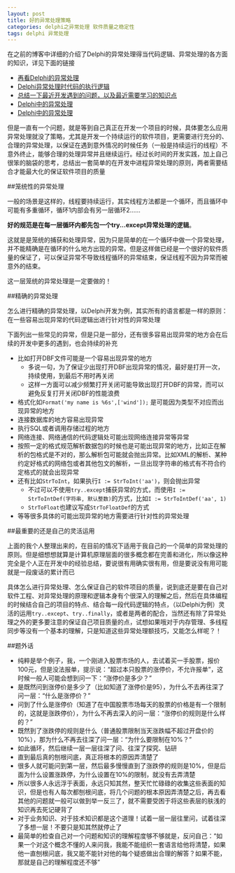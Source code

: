 ```yaml
---
layout: post
title: 好的异常处理策略
categories: delphi之异常处理 软件质量之稳定性
tags: delphi 异常处理
---
```


在之前的博客中详细的介绍了Delphi的异常处理得当代码逻辑、异常处理的各方面的知识，详见下面的链接

* [再看Delphi的异常处理](http://www.xumenger.com/delphi-except-20160116/)
* [Delphi异常处理时代码的执行逻辑](http://www.xumenger.com/delphi-exception-20151201/)
* [总结一下最近开发遇到的问题，以及最近需要学习的知识点](http://www.xumenger.com/learn-plan-20151123/)
* [Delphi中的异常处理](http://www.xumenger.com/delphi-exception-20150428/)
* [Delphi中的异常处理](http://www.xumenger.com/delphi-exception/)

但是一直有一个问题，就是等到自己真正在开发一个项目的时候，具体要怎么应用异常处理就没了策略，尤其是开发一个持续运行的软件项目，更需要进行充分的、合理的异常处理，以保证在遇到意外情况的时候任务（一般是持续运行的线程）不意外终止，能够合理的处理异常并且继续运行。经过长时间的开发实践，加上自己很笨的脑袋的思考，总结出一套简单的在开发中进程异常处理的原则，两者需要结合才能最大化的保证软件项目的质量

##笼统性的异常处理

一般的场景是这样的，线程要持续运行，其实线程方法都是一个循环，而且循环中可能有多重循环，循环1内部会有另一层循环2……

**好的规范是在每一层循环内都先包一个try...except异常处理的逻辑**。

这就是是笼统的捕获和处理异常，因为只是简单的在一个循环中做一个异常处理，并不能精确是在循环的什么地方出现的异常。但是这样做已经是一个很好的软件质量的保证了，可以保证异常不导致线程循环的异常结束，保证线程不因为异常而被意外的结束。

这一层笼统的异常处理是一定要做的！

##精确的异常处理

怎么进行精确的异常处理，以Delphi开发为例，其实所有的语言都是一样的原则：在一些容易出现异常的代码逻辑出进行针对性的异常处理

下面列出一些常见的异常，但是只是一部分，还有很多容易出现异常的地方会在后续的开发中更多的遇到，也会持续的补充

* 比如打开DBF文件可能是一个容易出现异常的地方
  * 多说一句，为了保证少出现打开DBF出现异常的情况，最好是打开一次，持续使用，到最后不用时再关闭
  * 这样一方面可以减少频繁打开关闭可能导致出现打开DBF的异常，而可以避免反复打开关闭DBF的性能浪费
* 格式化如`Format('my name is %6s',['wind']);` 是可能因为类型不对应而出现异常的地方
* 连接数据库的地方容易出现异常
* 执行SQL或者调用存储过程的地方
* 网络连接、网络通信的代码逻辑处可能出现网络连接异常等异常
* 按照一定的格式规范解析数据包的时候也是可能出现异常的地方，比如正在解析的包格式是不对的，那么解析包可能就会抛出异常。比如XML的解析、某种约定好格式的网络包或者其他包文的解析，一旦出现字符串的格式有不符合约定格式的就会出现异常
* 还有比如`StrToInt`，如果执行`I := StrToInt('aa')`，则会抛出异常
  * 不过可以不使用`try..except`捕获异常的方式，而使用`I := StrToIntDef(字符串, 默认整数)`的方式，比如`I := StrToIntDef('aa', 1)`
  * `StrToFloat`也建议写成`StrToFloatDef`的方式
* 等等很多具体的可能出现异常的地方需要进行针对性的异常处理

##最重要的还是自己的灵活运用

上面的我个人整理出来的，在目前的情况下适用于我自己的一个简单的异常处理的原则。但是细想想就算是计算机原理层面的很多概念都在完善和进化，所以像这种完全是个人正在开发中的经验总结，要说很有用确实很有用，但是要说没有用可能就是一段废话的累计而已

具体怎么进行异常处理、怎么保证自己的软件项目的质量，说到底还是要在自己对软件工程、对异常处理的原理和逻辑本身有个很深入的理解之后，然后在具体编程的时候结合自己的项目的特点、结合每一段代码逻辑的特点，（以Delphi为例）灵活的运用`try..except`、`try..finally`，或者是两者的配合，当然还有除了异常处理之外的更多要注意的保证自己项目质量的点，试想如果哦对于内存管理、多线程同步等没有一个基本的理解，只是知道这些异常处理额技巧，又能怎么样呢？！

##题外话

* 纯粹是举个例子，我，一个刚进入股票市场的人，去试着买一手股票，报价100元，但是没法报单，提示说：“超过本只股票的涨停价，不允许报单”，这时候一般人可能会想到问一下：“涨停价是多少？”
* 是既然问到涨停价是多少了（比如知道了涨停价是95），为什么不去再往深了问一层：“什么是涨停价？”
* 问到了什么是涨停价（知道了在中国股票市场每天的股票的价格是有一个限制的，这就是涨跌停价），为什么不再去深入的问一层：“涨停价的规则是什么样的？”
* 既然到了涨跌停的规则是什么（普通股票限制当天涨跌幅不超过开盘价的10%），那为什么不再去往深了问一层：“为什么要限制在10%？”
* 如此循环，然后继续一层一层往深了问、往深了探究、钻研
* 直到最后真的刨根问底，真正将根本的原因弄清楚了
* 很多人就可能问到第一层，然后最多慢慢直到了涨跌停的规则是10%，但是后面为什么设置涨跌停，为什么设置在10%的限制，就没有去弄清楚
* 所以很多人永远浮于表面，永远只知其然，整天忙忙碌碌的收集这些表面的知识，但是也有人每次都刨根问底，将几个问题的根本原因弄清楚之后，再去看其他的问题就一般可以做到举一反三了，就不需要受困于将这些表层的肤浅的知识再去死记硬背了
* 对于业务知识、对于技术知识都是这个道理！试着一层一层往里问，试着往深了多想一层！不要只是知其然就停止了
* 最简单的检查自己对一个问题和知识的理解程度够不够就是，反问自己：“如果一个对这个概念不懂的人来问我，我能不能组织一套语言给他将清楚，如果他一直刨根问底，我又能不能针对他的每个疑惑做出合理的解答？如果不能，那就是自己的理解程度还不够”
